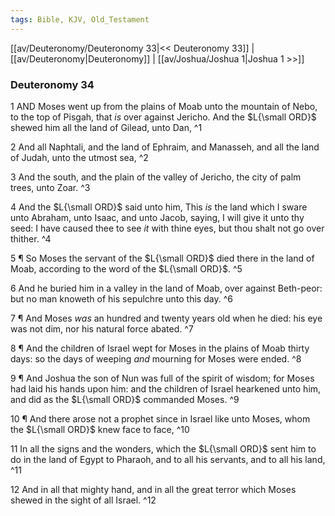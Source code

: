 ```yaml
---
tags: Bible, KJV, Old_Testament
---
```


[[av/Deuteronomy/Deuteronomy 33|<< Deuteronomy 33]] | [[av/Deuteronomy|Deuteronomy]] | [[av/Joshua/Joshua 1|Joshua 1 >>]]

### Deuteronomy 34

1 AND Moses went up from the plains of Moab unto the mountain of Nebo, to the top of Pisgah, that _is_ over against Jericho. And the $L{\small ORD}$ shewed him all the land of Gilead, unto Dan, ^1

2 And all Naphtali, and the land of Ephraim, and Manasseh, and all the land of Judah, unto the utmost sea, ^2

3 And the south, and the plain of the valley of Jericho, the city of palm trees, unto Zoar. ^3

4 And the $L{\small ORD}$ said unto him, This _is_ the land which I sware unto Abraham, unto Isaac, and unto Jacob, saying, I will give it unto thy seed: I have caused thee to see _it_ with thine eyes, but thou shalt not go over thither. ^4

5 ¶ So Moses the servant of the $L{\small ORD}$ died there in the land of Moab, according to the word of the $L{\small ORD}$. ^5

6 And he buried him in a valley in the land of Moab, over against Beth-peor: but no man knoweth of his sepulchre unto this day. ^6

7 ¶ And Moses _was_ an hundred and twenty years old when he died: his eye was not dim, nor his natural force abated. ^7

8 ¶ And the children of Israel wept for Moses in the plains of Moab thirty days: so the days of weeping _and_ mourning for Moses were ended. ^8

9 ¶ And Joshua the son of Nun was full of the spirit of wisdom; for Moses had laid his hands upon him: and the children of Israel hearkened unto him, and did as the $L{\small ORD}$ commanded Moses. ^9

10 ¶ And there arose not a prophet since in Israel like unto Moses, whom the $L{\small ORD}$ knew face to face, ^10

11 In all the signs and the wonders, which the $L{\small ORD}$ sent him to do in the land of Egypt to Pharaoh, and to all his servants, and to all his land, ^11

12 And in all that mighty hand, and in all the great terror which Moses shewed in the sight of all Israel. ^12
